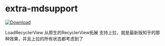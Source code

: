 # extra-mdsupport
[ ![Download](https://api.bintray.com/packages/xyz3282836/maven/support/images/download.svg) ](https://bintray.com/xyz3282836/maven/support/_latestVersion)

LoadRecyclerView
从原生的RecyclerView拓展
支持上拉，就是最新版知乎的那种效果，并且上拉的所有状态都考虑到了
